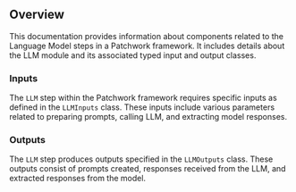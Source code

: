 ## Overview
This documentation provides information about components related to the Language Model steps in a Patchwork framework. It includes details about the LLM module and its associated typed input and output classes.

### Inputs
The `LLM` step within the Patchwork framework requires specific inputs as defined in the `LLMInputs` class. These inputs include various parameters related to preparing prompts, calling LLM, and extracting model responses.

### Outputs
The `LLM` step produces outputs specified in the `LLMOutputs` class. These outputs consist of prompts created, responses received from the LLM, and extracted responses from the model.